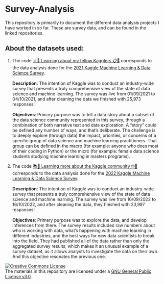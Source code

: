 # Survey-Analysis

This repository is primarily to document the different data analysis projects I have worked in so far. These are survey data, and can be found in the linked repositories.


## About the datasets used:

1. The code [📊📝 Learning about my fellow Kagglers 📋🤯](https://github.com/booktrackerGirl/Survey-Analysis/blob/main/Kaggle%20Survey%202021/learning-about-my-fellow-kagglers.ipynb) corresponds to the data analysis done for the [2021 Kaggle Machine Learning & Data Science Survey](https://www.kaggle.com/competitions/kaggle-survey-2021). <br><br>
<b>Description</b>: The intention of Kaggle was to conduct an industry-wide survey that presents a truly comprehensive view of the state of data science and machine learning. The survey was live from 01/09/2021 to 04/10/2021, and after cleaning the data we finished with 25,973 responses! <br><br>
<b>Objectives</b>: Primary purpose was to tell a data story about a subset of the data science community represented in this survey, through a combination of both narrative text and data exploration. A “story” could be defined any number of ways, and that’s deliberate. The challenge is to deeply explore (through data) the impact, priorities, or concerns of a specific group of data science and machine learning practitioners. That group can be defined in the macro (for example: anyone who does most of their coding in Python) or the micro (for example: female data science students studying machine learning in masters programs).

2. The code [📚🤯 Learning more about the Kaggle community 🤓🔖](https://github.com/booktrackerGirl/Survey-Analysis/blob/main/Kaggle%20Survey%202022/learning-more-about-the-kaggle-community.ipynb) corresponds to the data analysis done for the [2022 Kaggle Machine Learning & Data Science Survey](https://www.kaggle.com/competitions/kaggle-survey-2022/). <br><br>
<b>Description</b>: The intention of Kaggle was to conduct an industry-wide survey that presents a truly comprehensive view of the state of data science and machine learning. The survey was live from 16/09/2022 to 16/10/2022, and after cleaning the data, they finished with 23,997 responses!<br><br>
<b>Objectives</b>: Primary purpose was to explore the data, and develop inferences from there. The survey results included raw numbers about who is working with data, what’s happening with machine learning in different industries, and the best ways for new data scientists to break into the field. They had published all of the data rather than only the aggregated survey results, which makes it an unusual example of a survey dataset, as it allows analysts to investigate the data on their own. And this objective resonates the previous one.


<a rel="license" href="https://www.gnu.org/licenses/gpl-3.0.html"><img alt="Creative Commons License" style="border-width:0" src="https://i.creativecommons.org/l/by-nc-sa/4.0/88x31.png" /></a><br />The materials in this repository are licensed under a <a rel="license" href="https://www.gnu.org/licenses/gpl-3.0.html">GNU General Public License v3.0</a>.
